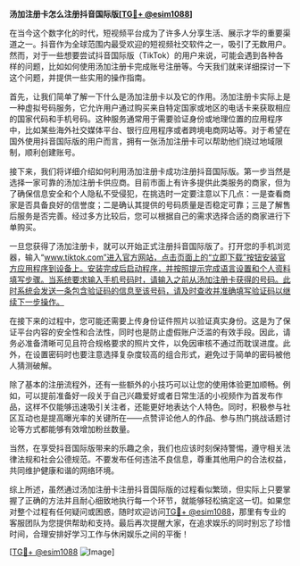 **汤加注册卡怎么注册抖音国际版[[TG💪+ @esim1088](https://t.me/s/esim1088)]**

在当今这个数字化的时代，短视频平台成为了许多人分享生活、展示才华的重要渠道之一。抖音作为全球范围内最受欢迎的短视频社交软件之一，吸引了无数用户。然而，对于一些想要尝试抖音国际版（TikTok）的用户来说，可能会遇到各种各样的问题，比如如何使用汤加注册卡完成账号注册等。今天我们就来详细探讨一下这个问题，并提供一些实用的操作指南。

首先，让我们简单了解一下什么是汤加注册卡以及它的作用。汤加注册卡实际上是一种虚拟号码服务，它允许用户通过购买来自特定国家或地区的电话卡来获取相应的国家代码和手机号码。这种服务通常用于需要验证身份或地理位置的应用程序中，比如某些海外社交媒体平台、银行应用程序或者跨境电商网站等。对于希望在国外使用抖音国际版的用户而言，拥有一张汤加注册卡可以帮助他们绕过地域限制，顺利创建账号。

接下来，我们将详细介绍如何利用汤加注册卡成功注册抖音国际版。第一步当然是选择一家可靠的汤加注册卡供应商。目前市面上有许多提供此类服务的商家，但为了确保信息安全和个人隐私不受侵犯，在挑选时一定要注意以下几点：一是查看商家是否具备良好的信誉度；二是确认其提供的号码质量是否稳定可靠；三是了解售后服务是否完善。经过多方比较后，您可以根据自己的需求选择合适的商家进行下单购买。

一旦您获得了汤加注册卡，就可以开始正式注册抖音国际版了。打开您的手机浏览器，输入“www.tiktok.com”进入官方网站，点击页面上的“立即下载”按钮安装官方应用程序到设备上。安装完成后启动程序，并按照提示完成语言设置和个人资料填写步骤。当系统要求输入手机号码时，请输入之前从汤加注册卡获得的号码。此时系统会发送一条包含验证码的信息至该号码，请及时查收并准确填写验证码以继续下一步操作。

在接下来的过程中，您可能还需要上传身份证件照片以验证真实身份。这是为了保证平台内容的安全性和合法性，同时也是防止虚假账户泛滥的有效手段。因此，请务必准备清晰可见且符合规格要求的照片文件，以免因审核不通过而耽误进度。此外，在设置密码时也要注意选择复杂度较高的组合形式，避免过于简单的密码被他人猜测破解。

除了基本的注册流程外，还有一些额外的小技巧可以让您的使用体验更加顺畅。例如，可以提前准备好一段关于自己兴趣爱好或者日常生活的小视频作为首发布作品，这样不仅能够迅速吸引关注者，还能更好地表达个人特色。同时，积极参与社区互动也是提高曝光率的关键所在——点赞评论他人的作品、参与热门挑战话题讨论等方式都能够有效增加粉丝数量。

当然，在享受抖音国际版带来的乐趣之余，我们也应该时刻保持警惕，遵守相关法律法规和社会公德规范。不要发布任何违法不良信息，尊重其他用户的合法权益，共同维护健康和谐的网络环境。

综上所述，虽然通过汤加注册卡注册抖音国际版的过程看似繁琐，但实际上只要掌握了正确的方法并且耐心细致地执行每一个环节，就能够轻松搞定这一切。如果您对整个过程有任何疑问或困惑，随时欢迎访问[TG💪+ @esim1088](https://t.me/s/esim1088)，那里有专业的客服团队为您提供帮助和支持。最后再次提醒大家，在追求娱乐的同时别忘了珍惜时间，合理安排好学习工作与休闲娱乐之间的平衡！

[[TG💪+ @esim1088](https://t.me/s/esim1088) ![Image](https://i.postimg.cc/4NQfJmqS/Snipaste-2025-05-13-00-14-12.png)]
